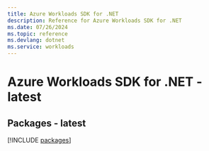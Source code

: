 ```yaml
---
title: Azure Workloads SDK for .NET
description: Reference for Azure Workloads SDK for .NET
ms.date: 07/26/2024
ms.topic: reference
ms.devlang: dotnet
ms.service: workloads
---
```

# Azure Workloads SDK for .NET - latest
## Packages - latest
[!INCLUDE [packages](workloads-index.md)]